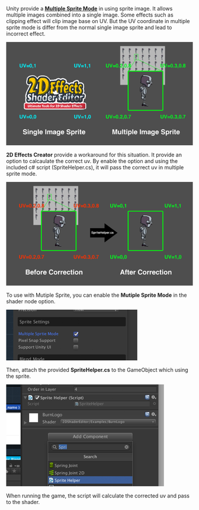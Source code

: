 Unity provide a [**Multiple Sprite Mode**](https://docs.unity3d.com/Manual/SpriteEditor.html) in using sprite image. It allows multiple images combined into a single image. Some effects such as clipping effect will clip image base on UV. But the UV coordinate in multiple sprite mode is differ from the normal single image sprite and lead to incorrect effect.

![](images/multiple_sprite_1.png)

**2D Effects Creator** provide a workaround for this situation. It provide an option to calcaulate the correct uv. By enable the option and using the included c# script (SpriteHelper.cs), it will pass the correct uv in multiple sprite mode.

![](images/multiple_sprite_2.png)

To use with Mutiple Sprite, you can enable the **Mutiple Sprite Mode** in the shader node option. 

![](images/multiple_sprite_3.png)

Then, attach the provided **SpriteHelper.cs** to the GameObject which using the sprite.

![](images/multiple_sprite_4.png)

When running the game, the script will calculate the corrected uv and pass to the shader.